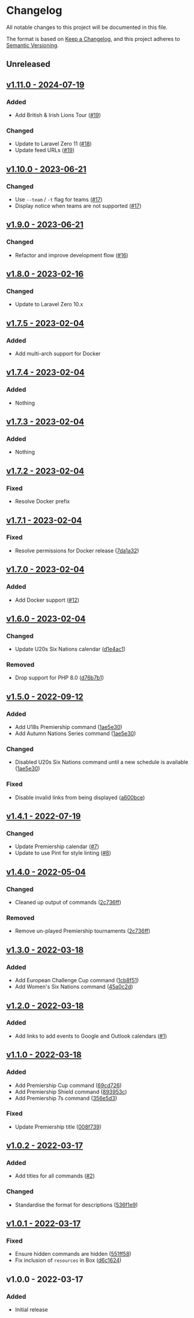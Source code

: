 # Changelog

All notable changes to this project will be documented in this file.

The format is based on [Keep a Changelog](https://keepachangelog.com), and this project adheres to [Semantic Versioning](https://semver.org).

## Unreleased

## [v1.11.0 - 2024-07-19](https://github.com/owenvoke/rugby-schedule/compare/v1.10.0...v1.11.0)

### Added
- Add British & Irish Lions Tour ([#19](https://github.com/owenvoke/rugby-schedule/pull/19))

### Changed
- Update to Laravel Zero 11 ([#18](https://github.com/owenvoke/rugby-schedule/pull/18))
- Update feed URLs ([#19](https://github.com/owenvoke/rugby-schedule/pull/19))

## [v1.10.0 - 2023-06-21](https://github.com/owenvoke/rugby-schedule/compare/v1.9.0...v1.10.0)

### Changed
- Use `--team` / `-t` flag for teams ([#17](https://github.com/owenvoke/rugby-schedule/pull/17))
- Display notice when teams are not supported ([#17](https://github.com/owenvoke/rugby-schedule/pull/17))

## [v1.9.0 - 2023-06-21](https://github.com/owenvoke/rugby-schedule/compare/v1.8.0...v1.9.0)

### Changed
- Refactor and improve development flow ([#16](https://github.com/owenvoke/rugby-schedule/pull/16))

## [v1.8.0 - 2023-02-16](https://github.com/owenvoke/rugby-schedule/compare/v1.7.5...v1.8.0)

### Changed
- Update to Laravel Zero 10.x

## [v1.7.5 - 2023-02-04](https://github.com/owenvoke/rugby-schedule/compare/v1.7.4...v1.7.5)

### Added
- Add multi-arch support for Docker

## [v1.7.4 - 2023-02-04](https://github.com/owenvoke/rugby-schedule/compare/v1.7.3...v1.7.4)

### Added
- Nothing

## [v1.7.3 - 2023-02-04](https://github.com/owenvoke/rugby-schedule/compare/v1.7.2...v1.7.3)

### Added
- Nothing

## [v1.7.2 - 2023-02-04](https://github.com/owenvoke/rugby-schedule/compare/v1.7.1...v1.7.2)

### Fixed
- Resolve Docker prefix

## [v1.7.1 - 2023-02-04](https://github.com/owenvoke/rugby-schedule/compare/v1.7.0...v1.7.1)

### Fixed
- Resolve permissions for Docker release ([7da1a32](https://github.com/owenvoke/rugby-schedule/commit/7da1a325e8c9b2f2d6d04b26c2764abda86d3396))

## [v1.7.0 - 2023-02-04](https://github.com/owenvoke/rugby-schedule/compare/v1.6.0...v1.7.0)

### Added
- Add Docker support ([#12](https://github.com/owenvoke/rugby-schedule/pull/12))

## [v1.6.0 - 2023-02-04](https://github.com/owenvoke/rugby-schedule/compare/v1.5.0...v1.6.0)

### Changed
- Update U20s Six Nations calendar ([d1e4ac1](https://github.com/owenvoke/rugby-schedule/commit/d1e4ac1e688e0da1fa945e9d0621a78042996ab3))

### Removed
- Drop support for PHP 8.0 ([d76b7b1](https://github.com/owenvoke/rugby-schedule/commit/d76b7b19fc73a3dd6c66d97c0ae9bfdeb9fab24e))

## [v1.5.0 - 2022-09-12](https://github.com/owenvoke/rugby-schedule/compare/v1.4.1...v1.5.0)

### Added
- Add U18s Premiership command ([1ae5e30](https://github.com/owenvoke/rugby-schedule/commit/1ae5e3049d5258e0be4f62bf9f0ea0987e262a55))
- Add Autumn Nations Series command ([1ae5e30](https://github.com/owenvoke/rugby-schedule/commit/1ae5e3049d5258e0be4f62bf9f0ea0987e262a55))

### Changed
- Disabled U20s Six Nations command until a new schedule is available ([1ae5e30](https://github.com/owenvoke/rugby-schedule/commit/1ae5e3049d5258e0be4f62bf9f0ea0987e262a55))

### Fixed
- Disable invalid links from being displayed ([a600bce](https://github.com/owenvoke/rugby-schedule/commit/a600bce1d42265ee91dda8986c37712c1a54d1f0))

## [v1.4.1 - 2022-07-19](https://github.com/owenvoke/rugby-schedule/compare/v1.4.0...v1.4.1)

### Changed
- Update Premiership calendar ([#7](https://github.com/owenvoke/rugby-schedule/pull/7))
- Update to use Pint for style linting ([#8](https://github.com/owenvoke/rugby-schedule/pull/8))

## [v1.4.0 - 2022-05-04](https://github.com/owenvoke/rugby-schedule/compare/v1.3.0...v1.4.0)

### Changed
- Cleaned up output of commands ([2c736ff](https://github.com/owenvoke/rugby-schedule/commit/2c736ff4df9516e039d778be8d2dd092ee8c3110))

### Removed
- Remove un-played Premiership tournaments ([2c736ff](https://github.com/owenvoke/rugby-schedule/commit/2c736ff4df9516e039d778be8d2dd092ee8c3110))

## [v1.3.0 - 2022-03-18](https://github.com/owenvoke/rugby-schedule/compare/v1.2.0...v1.3.0)

### Added
- Add European Challenge Cup command ([1cb8f51](https://github.com/owenvoke/rugby-schedule/commit/1cb8f51da99faf7eaf01ce918cdcab8e2666d85e))
- Add Women's Six Nations command ([45a0c2d](https://github.com/owenvoke/rugby-schedule/commit/45a0c2d59d3b35464bc7a538b988f6c943fbfb5c))

## [v1.2.0 - 2022-03-18](https://github.com/owenvoke/rugby-schedule/compare/v1.1.0...v1.2.0)

### Added
- Add links to add events to Google and Outlook calendars ([#1](https://github.com/owenvoke/rugby-schedule/pull/1))

## [v1.1.0 - 2022-03-18](https://github.com/owenvoke/rugby-schedule/compare/v1.0.2...v1.1.0)

### Added
- Add Premiership Cup command ([69cd726](https://github.com/owenvoke/rugby-schedule/commit/69cd726a8b8a356e313f46edef7137af68747d73))
- Add Premiership Shield command ([893953c](https://github.com/owenvoke/rugby-schedule/commit/893953ca944df423960c2928ea80b6aeb79b8ffb))
- Add Premiership 7s command ([356e5d3](https://github.com/owenvoke/rugby-schedule/commit/356e5d3ff797080b253e9932eaeebd75dc85b80b))

### Fixed
- Update Premiership title ([008f739](https://github.com/owenvoke/rugby-schedule/commit/008f7397f5677018bd8d15dd30a04cb45539bb6e))

## [v1.0.2 - 2022-03-17](https://github.com/owenvoke/rugby-schedule/compare/v1.0.1...v1.0.2)

### Added
- Add titles for all commands ([#2](https://github.com/owenvoke/rugby-schedule/pull/2))

### Changed
- Standardise the format for descriptions ([536f1e9](https://github.com/owenvoke/rugby-schedule/commit/536f1e9a831969b180079fbca0d5b6982df6a71b))

## [v1.0.1 - 2022-03-17](https://github.com/owenvoke/rugby-schedule/compare/v1.0.0...v1.0.1)

### Fixed
- Ensure hidden commands are hidden ([551ff58](https://github.com/owenvoke/rugby-schedule/commit/551ff58e66445de7c51ff424df2d2590fdb8c197))
- Fix inclusion of `resources` in Box ([d6c1624](https://github.com/owenvoke/rugby-schedule/commit/d6c16244a2a6faab0835554448b3311e2f85a12e))

## v1.0.0 - 2022-03-17

### Added
- Initial release
